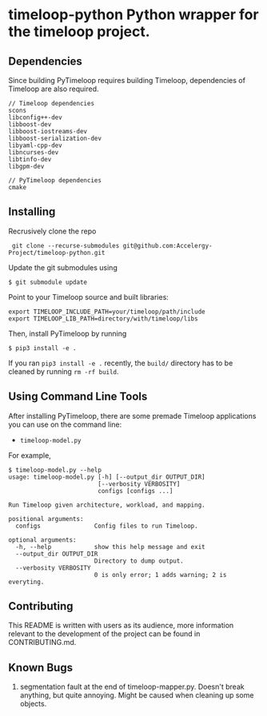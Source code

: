 # timeloop-python Python wrapper for the timeloop project.

## Dependencies
Since building PyTimeloop requires building Timeloop, dependencies of
Timeloop are also required.
```
// Timeloop dependencies
scons
libconfig++-dev
libboost-dev
libboost-iostreams-dev
libboost-serialization-dev
libyaml-cpp-dev
libncurses-dev
libtinfo-dev
libgpm-dev

// PyTimeloop dependencies
cmake
```

## Installing
Recrusively clone the repo
```
 git clone --recurse-submodules git@github.com:Accelergy-Project/timeloop-python.git
```

Update the git submodules using
```
$ git submodule update
```
Point to your Timeloop source and built libraries:
```
export TIMELOOP_INCLUDE_PATH=your/timeloop/path/include
export TIMELOOP_LIB_PATH=directory/with/timeloop/libs
```
Then, install PyTimeloop by running
```
$ pip3 install -e .
```
If you ran `pip3 install -e .` recently, the `build/` directory has to be
cleaned by running `rm -rf build`.


## Using Command Line Tools
After installing PyTimeloop, there are some premade Timeloop applications you
can use on the command line:
- `timeloop-model.py`

For example,
```
$ timeloop-model.py --help
usage: timeloop-model.py [-h] [--output_dir OUTPUT_DIR]
                         [--verbosity VERBOSITY]
                         configs [configs ...]

Run Timeloop given architecture, workload, and mapping.

positional arguments:
  configs               Config files to run Timeloop.

optional arguments:
  -h, --help            show this help message and exit
  --output_dir OUTPUT_DIR
                        Directory to dump output.
  --verbosity VERBOSITY
                        0 is only error; 1 adds warning; 2 is everyting.
```

## Contributing
This README is written with users as its audience, more information relevant
to the development of the project can be found in CONTRIBUTING.md.

## Known Bugs
1. segmentation fault at the end of timeloop-mapper.py. Doesn't break anything,
   but quite annoying. Might be caused when cleaning up some objects.
